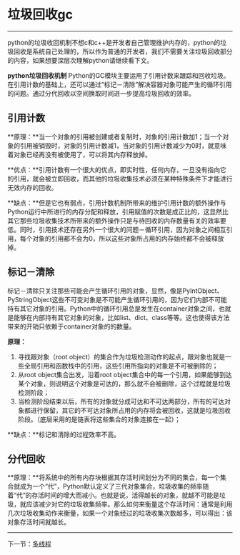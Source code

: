# 垃圾回收gc #

----------
python的垃圾收回机制不想c和c++是开发者自己管理维护内存的，python的垃圾回收是系统自己处理的，所以作为普通的开发者，我们不需要关注垃圾回收部分的内容，如果想要深层次理解python请继续看下文。

**python垃圾回收机制**
Python的GC模块主要运用了引用计数来跟踪和回收垃圾。在引用计数的基础上，还可以通过“标记－清除”解决容器对象可能产生的循环引用的问题。通过分代回收以空间换取时间进一步提高垃圾回收的效率。

## 引用计数 ##

**原理：**当一个对象的引用被创建或者复制时，对象的引用计数加1；当一个对象的引用被销毁时，对象的引用计数减1，当对象的引用计数减少为0时，就意味着对象已经再没有被使用了，可以将其内存释放掉。

**优点：**引用计数有一个很大的优点，即实时性，任何内存，一旦没有指向它的引用，就会被立即回收，而其他的垃圾收集技术必须在某种特殊条件下才能进行无效内存的回收。

**缺点：**但是它也有弱点，引用计数机制所带来的维护引用计数的额外操作与Python运行中所进行的内存分配和释放，引用赋值的次数是成正比的，这显然比其它那些垃圾收集技术所带来的额外操作只是与待回收的内存数量有关的效率要低。同时，引用技术还存在另外一个很大的问题－循环引用，因为对象之间相互引用，每个对象的引用都不会为0，所以这些对象所占用的内存始终都不会被释放掉。

## 标记－清除 ##
标记－清除只关注那些可能会产生循环引用的对象，显然，像是PyIntObject、PyStringObject这些不可变对象是不可能产生循环引用的，因为它们内部不可能持有其它对象的引用。Python中的循环引用总是发生在container对象之间，也就是能够在内部持有其它对象的对象，比如list、dict、class等等。这也使得该方法带来的开销只依赖于container对象的的数量。

**原理：**
1. 寻找跟对象（root object）的集合作为垃圾检测动作的起点，跟对象也就是一些全局引用和函数栈中的引用，这些引用所指向的对象是不可被删除的；
2. 从root object集合出发，沿着root object集合中的每一个引用，如果能够到达某个对象，则说明这个对象是可达的，那么就不会被删除，这个过程就是垃圾检测阶段；
3. 当检测阶段结束以后，所有的对象就分成可达和不可达两部分，所有的可达对象都进行保留，其它的不可达对象所占用的内存将会被回收，这就是垃圾回收阶段。（底层采用的是链表将这些集合的对象连接在一起）；

**缺点：**标记和清除的过程效率不高。

## 分代回收 ##
**原理：**将系统中的所有内存块根据其存活时间划分为不同的集合，每一个集合就成为一个“代”，Python默认定义了三代对象集合，垃圾收集的频率随着“代”的存活时间的增大而减小。也就是说，活得越长的对象，就越不可能是垃圾，就应该减少对它的垃圾收集频率。那么如何来衡量这个存活时间：通常是利用几次垃圾收集动作来衡量，如果一个对象经过的垃圾收集次数越多，可以得出：该对象存活时间就越长。



----------

下一节：[多线程](多线程.md)